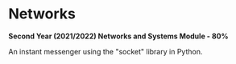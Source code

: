 # Networks

**Second Year (2021/2022) Networks and Systems Module - 80%**

An instant messenger using the "socket" library in Python.
